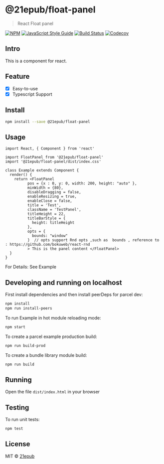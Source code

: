 # @21epub/float-panel

> React Float panel

[![NPM](https://img.shields.io/npm/v/@21epub/float-panel.svg)](https://www.npmjs.com/package/@21epub/float-panel) [![JavaScript Style Guide](https://img.shields.io/badge/code_style-standard-brightgreen.svg)](https://standardjs.com) [![Build Status](https://img.shields.io/travis/com/21epub/float-panel)](https://travis-ci.com/github/21epub/float-panel) [![Codecov](https://img.shields.io/codecov/c/github/21epub/float-panel)](https://codecov.io/gh/21epub/float-panel)

## Intro

This is a component for react.

## Feature

- [x] Easy-to-use
- [x] Typescript Support

## Install

```bash
npm install --save @21epub/float-panel
```

## Usage

```tsx
import React, { Component } from 'react'

import FloatPanel from '@21epub/float-panel'
import '@21epub/float-panel/dist/index.css'

class Example extends Component {
  render() {
    return <FloatPanel
          pos = {x : 0, y: 0, width: 200, height: "auto" },
          minWidth = {80},
          disableDragging = false,
          enableResizing = true,
          enableClose = false,
          title = 'Test',
          className = 'TestPanel',
          titleHeight = 22,
          titleBarStyle = {
            height: titleHeight
          },
          opts = {
            bounds: "window"
          }  // opts support Rnd opts ,such as  bounds , reference to : https://github.com/bokuweb/react-rnd
          > This is the panel content </FloatPanel>
  }
}
```

For Details: See Example

## Developing and running on localhost

First install dependencies and then install peerDeps for parcel dev:

```sh
npm install
npm run install-peers
```

To run Example in hot module reloading mode:

```sh
npm start
```

To create a parcel example production build:

```sh
npm run build-prod
```

To create a bundle library module build:

```sh
npm run build
```

## Running

Open the file `dist/index.html` in your browser

## Testing

To run unit tests:

```sh
npm test
```

## License

MIT © [21epub](https://github.com/21epub)
